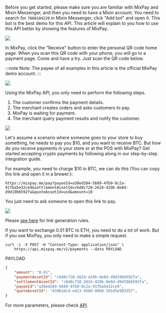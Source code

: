 
Before you get started, please make sure you are familiar with MixPay and Mixin Messenger, and then you need to have a Mixin account. You need to search for `7000104220` in Mixin Messenger, click "Add bot" and open it. This bot is the best demo for this API. This article will explain to you how to use this API better by showing the features of MixPay.

![](https://developers.mixpay.me/images/mipklmn.png)

In MixPay, click the "Receive" button to enter the personal QR code home page. When you scan this QR code with your phone, you will go to a payment page. Come and have a try. Just scan the QR code below.

:::note
Note: The payee of all examples in this article is the official MixPay demo account.
:::

![](https://developers.mixpay.me/images/rposbfm.png)

Using the MixPay API, you only need to perform the following steps.

1.  The customer confirms the payment details.
2.  The merchant creates orders and asks customers to pay.
3.  MixPay is waiting for payment.
4.  The merchant query payment results and notify the customer.

![](https://developers.mixpay.me/images/qmhxunt.png)

Let's assume a scenario where someone goes to your store to buy something, he needs to pay you $10, and you want to receive BTC. But how do you receive payments in your store or at the POS with MixPay? Get started accepting crypto payments by following along in our step-by-step integration guide.

For example, you need to charge $10 in BTC, we can do this (You can copy the link and open it in a brower:):

```
https://mixpay.me/pay?payeeId=a38ed284-5689-4fb9-8c2a-91fba5e32ce9&settlementAssetId=c6d0c728-2624-429b-8e0d-d9d19b6592fa&quoteAssetId=usd&amount=10
```

You just need to ask someone to open this link to pay.

![](https://developers.mixpay.me/images/pvfjlpq.gif)

Please [see here](https://developers.mixpay.me/docs/api-overview#one-time-payment) for link generation rules.

If you want to exchange 0.01 BTC to ETH, you need to do a lot of work. But if you use MixPay, you only need to make a simple request.

```
curl -i -X POST -H "Content-Type: application/json" \
    https://api.mixpay.me/v1/payments --data PAYLOAD
```

PAYLOAD

```json
{
    "amount": "0.01",
    "paymentAssetId": "c6d0c728-2624-429b-8e0d-d9d19b6592fa",
    "settlementAssetId": "c6d0c728-2624-429b-8e0d-d9d19b6592fa",
    "payeeId":"a38ed284-5689-4fb9-8c2a-91fba5e32ce9",
    "quoteAssetId": "43d61dcd-e413-450d-80b8-101d5e903357",
}
```

For more parameters, please check [API](https://developers.mixpay.me/docs/api-overview).
